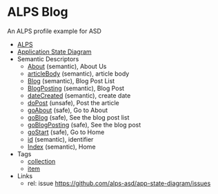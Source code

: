 # ALPS Blog

An ALPS profile example for ASD

 * [ALPS](profile.xml)
 * [Application State Diagram](docs/asd.md)
 * Semantic Descriptors
   * [About](docs/semantic.About.md) (semantic), About Us
   * [articleBody](docs/semantic.articleBody.md) (semantic), article body
   * [Blog](docs/semantic.Blog.md) (semantic), Blog Post List
   * [BlogPosting](docs/semantic.BlogPosting.md) (semantic), Blog Post
   * [dateCreated](docs/semantic.dateCreated.md) (semantic), create date
   * [doPost](docs/unsafe.doPost.md) (unsafe), Post the article
   * [goAbout](docs/safe.goAbout.md) (safe), Go to About
   * [goBlog](docs/safe.goBlog.md) (safe), See the blog post list
   * [goBlogPosting](docs/safe.goBlogPosting.md) (safe), See the blog post
   * [goStart](docs/safe.goStart.md) (safe), Go to Home
   * [id](docs/semantic.id.md) (semantic), identifier
   * [Index](docs/semantic.Index.md) (semantic), Home
 * Tags
   * [collection](docs/tag.collection.md)
   * [item](docs/tag.item.md)
 * Links
   * rel: issue <a rel="issue" href="https://github.com/alps-asd/app-state-diagram/issues">https://github.com/alps-asd/app-state-diagram/issues</a>